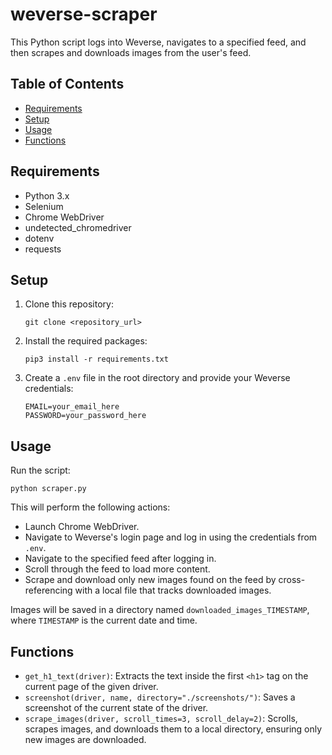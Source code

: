 # weverse-scraper

This Python script logs into Weverse, navigates to a specified feed, and then scrapes and downloads images from the user's feed.

## Table of Contents

- [Requirements](#requirements)
- [Setup](#setup)
- [Usage](#usage)
- [Functions](#functions)

## Requirements

- Python 3.x
- Selenium
- Chrome WebDriver
- undetected_chromedriver
- dotenv
- requests

## Setup

1. Clone this repository:
   ```
   git clone <repository_url>
   ```

2. Install the required packages:
   ```
   pip3 install -r requirements.txt
   ```

3. Create a `.env` file in the root directory and provide your Weverse credentials:
   ```
   EMAIL=your_email_here
   PASSWORD=your_password_here
   ```

## Usage

Run the script:
```
python scraper.py
```

This will perform the following actions:
- Launch Chrome WebDriver.
- Navigate to Weverse's login page and log in using the credentials from `.env`.
- Navigate to the specified feed after logging in.
- Scroll through the feed to load more content.
- Scrape and download only new images found on the feed by cross-referencing with a local file that tracks downloaded images.

Images will be saved in a directory named `downloaded_images_TIMESTAMP`, where `TIMESTAMP` is the current date and time.

## Functions

- `get_h1_text(driver)`: Extracts the text inside the first `<h1>` tag on the current page of the given driver.
- `screenshot(driver, name, directory="./screenshots/")`: Saves a screenshot of the current state of the driver.
- `scrape_images(driver, scroll_times=3, scroll_delay=2)`: Scrolls, scrapes images, and downloads them to a local directory, ensuring only new images are downloaded.

